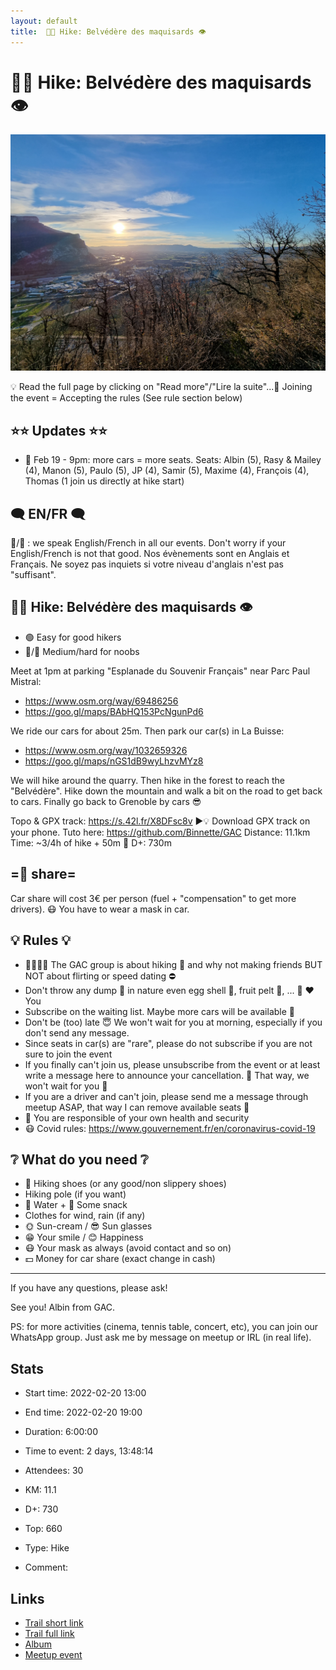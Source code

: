 ```yaml
---
layout: default
title:  🥾🔵 Hike: Belvédère des maquisards 👁️
---
```


#  🥾🔵 Hike: Belvédère des maquisards 👁️

![2022-02-20](/Stats/img/orig/2022-02-20.jpg)

💡 Read the full page by clicking on "Read more"/"Lire la suite"...💜
Joining the event = Accepting the rules (See rule section below)

## ⭐⭐ Updates ⭐⭐

* 📅 Feb 19 - 9pm: more cars = more seats. Seats: Albin (5), Rasy & Mailey (4), Manon (5), Paulo (5), JP (4), Samir (5), Maxime (4), François (4), Thomas (1 join us directly at hike start)

## 🗨️ EN/FR 🗨️
🦅/🐓 : we speak English/French in all our events. Don't worry if your English/French is not that good. Nos évènements sont en Anglais et Français. Ne soyez pas inquiets si votre niveau d'anglais n'est pas "suffisant".

## 🥾🔵 Hike: Belvédère des maquisards 👁️

* 🟢 Easy for good hikers
* 🔵/🔴 Medium/hard for noobs

Meet at 1pm at parking "Esplanade du Souvenir Français" near Parc Paul Mistral:

* https://www.osm.org/way/69486256
* https://goo.gl/maps/BAbHQ153PcNgunPd6

We ride our cars for about 25m. Then park our car(s) in La Buisse:

* https://www.osm.org/way/1032659326
* https://goo.gl/maps/nGS1dB9wyLhzvMYz8

We will hike around the quarry. Then hike in the forest to reach the "Belvédère". Hike down the mountain and walk a bit on the road to get back to cars. Finally go back to Grenoble by cars 😎

Topo & GPX track: https://s.42l.fr/X8DFsc8v
▶💡 Download GPX track on your phone. Tuto here: https://github.com/Binnette/GAC
Distance: 11.1km
Time: ~3/4h of hike + 50m 🚗
D+: 730m

## =🚗 share=
Car share will cost 3€ per person (fuel + "compensation" to get more drivers). 😷 You have to wear a mask in car.

## 💡 Rules 💡

* 🚶‍♀️🚶‍♂️ The GAC group is about hiking 🥾 and why not making friends BUT NOT about flirting or speed dating ⛔
* Don't throw any dump 🚮 in nature even egg shell 🥚, fruit pelt 🍌, ... 🌳 ❤️ You
* Subscribe on the waiting list. Maybe more cars will be available 🚗
* Don't be (too) late 😇 We won't wait for you at morning, especially if you don't send any message.
* Since seats in car(s) are "rare", please do not subscribe if you are not sure to join the event
* If you finally can't join us, please unsubscribe from the event or at least write a message here to announce your cancellation. 💜 That way, we won't wait for you 💜
* If you are a driver and can't join, please send me a message through meetup ASAP, that way I can remove available seats 🚗
* 💟 You are responsible of your own health and security
* 😷 Covid rules: https://www.gouvernement.fr/en/coronavirus-covid-19

## ❔ What do you need ❔

* 🥾 Hiking shoes (or any good/non slippery shoes)
* Hiking pole (if you want)
* 🧃 Water + 🍫 Some snack
* Clothes for wind, rain (if any)
* 🌞 Sun-cream / 😎 Sun glasses
* 😁 Your smile / 😊 Happiness
* 😷 Your mask as always (avoid contact and so on)
* 💵 Money for car share (exact change in cash)

***

If you have any questions, please ask!

See you! Albin from GAC.

PS: for more activities (cinema, tennis table, concert, etc), you can join our WhatsApp group. Just ask me by message on meetup or IRL (in real life).

## Stats

- Start time: 2022-02-20 13:00
- End time: 2022-02-20 19:00
- Duration: 6:00:00
- Time to event: 2 days, 13:48:14
- Attendees: 30

- KM: 11.1
- D+: 730
- Top: 660
- Type: Hike
- Comment: 

## Links

- [Trail short link](https://s.42l.fr/X8DFsc8v)
- [Trail full link]()
- [Album](https://binnette.github.io/GacImg2022/2022-02-20-🥾🔵-Hike-Belvedere-des-maquisards-👁️.html)
- [Meetup event](https://www.meetup.com/grenoble-adventure-club-english-french/events/284081461/)
